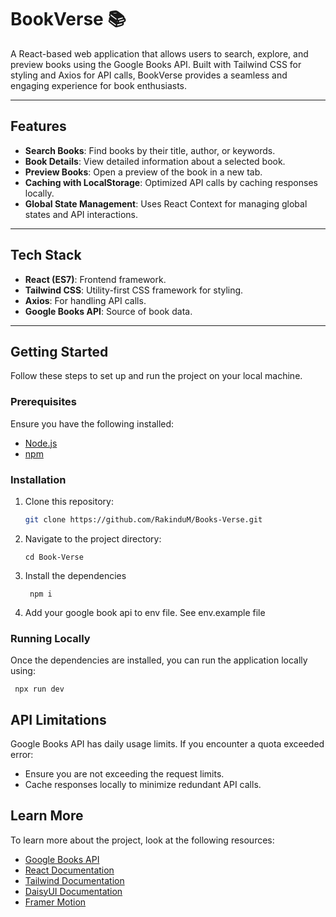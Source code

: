 # BookVerse 📚

A React-based web application that allows users to search, explore, and preview books using the Google Books API. Built with Tailwind CSS for styling and Axios for API calls, BookVerse provides a seamless and engaging experience for book enthusiasts.

---

## Features

- **Search Books**: Find books by their title, author, or keywords.
- **Book Details**: View detailed information about a selected book.
- **Preview Books**: Open a preview of the book in a new tab.
- **Caching with LocalStorage**: Optimized API calls by caching responses locally.
- **Global State Management**: Uses React Context for managing global states and API interactions.

---

## Tech Stack

- **React (ES7)**: Frontend framework.
- **Tailwind CSS**: Utility-first CSS framework for styling.
- **Axios**: For handling API calls.
- **Google Books API**: Source of book data.

---

## Getting Started

Follow these steps to set up and run the project on your local machine.

### Prerequisites
Ensure you have the following installed:
- [Node.js](https://nodejs.org/)
- [npm](https://www.npmjs.com/)

### Installation

1. Clone this repository:
   ```bash
   git clone https://github.com/RakinduM/Books-Verse.git


2.  Navigate to the project directory:

        cd Book-Verse

3. Install the dependencies

        npm i

4. Add your google book api to env file. See env.example file

### Running Locally

Once the dependencies are installed, you can run the application locally using:

     npx run dev

## API Limitations

Google Books API has daily usage limits. If you encounter a quota exceeded error:

- Ensure you are not exceeding the request limits.
- Cache responses locally to minimize redundant API calls.

## Learn More

To learn more about the project, look at the following resources:

- [Google Books API](https://developers.google.com/books)
- [React Documentation](https://react.dev/)
- [Tailwind Documentation](https://tailwindcss.com/docs/installation)
- [DaisyUI Documentation](https://daisyui.com/docs/install/)
- [Framer Motion](https://motion.dev/docs)